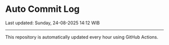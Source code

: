 # Auto Commit Log

Last updated: Sunday, 24-08-2025 14:12 WIB

---

This repository is automatically updated every hour using GitHub Actions.
